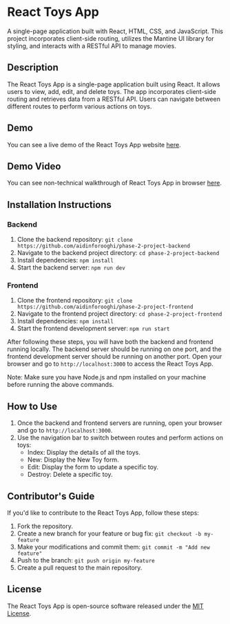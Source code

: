 # React Toys App
A single-page application built with React, HTML, CSS, and JavaScript. This project incorporates client-side routing, utilizes the Mantine UI library for styling, and interacts with a RESTful API to manage movies.

## Description
The React Toys App is a single-page application built using React. It allows users to view, add, edit, and delete toys. The app incorporates client-side routing and retrieves data from a RESTful API. Users can navigate between different routes to perform various actions on toys.

## Demo
You can see a live demo of the React Toys App website [here](https://bucolic-halva-262bf2.netlify.app/).

## Demo Video
You can see non-technical walkthrough of React Toys App in browser [here](https://www.loom.com/share/21913c88c1e948b2929ff7791b6b3f56).

## Installation Instructions
### Backend
1. Clone the backend repository: `git clone https://github.com/aidinforooghi/phase-2-project-backend`
2. Navigate to the backend project directory: `cd phase-2-project-backend`
3. Install dependencies: `npm install`
4. Start the backend server: `npm run dev`

### Frontend
1. Clone the frontend repository: `git clone https://github.com/aidinforooghi/phase-2-project-frontend`
2. Navigate to the frontend project directory: `cd phase-2-project-frontend`
3. Install dependencies: `npm install`
4. Start the frontend development server: `npm run start`

After following these steps, you will have both the backend and frontend running locally. The backend server should be running on one port, and the frontend development server should be running on another port. Open your browser and go to `http://localhost:3000` to access the React Toys App.

Note: Make sure you have Node.js and npm installed on your machine before running the above commands.

## How to Use
1. Once the backend and frontend servers are running, open your browser and go to `http://localhost:3000`.
2. Use the navigation bar to switch between routes and perform actions on toys:
   - Index: Display the details of all the toys.
   - New: Display the New Toy form.
   - Edit: Display the form to update a specific toy.
   - Destroy: Delete a specific toy.

## Contributor's Guide
If you'd like to contribute to the React Toys App, follow these steps:
1. Fork the repository.
2. Create a new branch for your feature or bug fix: `git checkout -b my-feature`
3. Make your modifications and commit them: `git commit -m "Add new feature"`
4. Push to the branch: `git push origin my-feature`
5. Create a pull request to the main repository.

## License
The React Toys App is open-source software released under the [MIT License](https://choosealicense.com/licenses/mit/).
